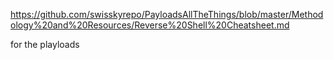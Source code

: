 
https://github.com/swisskyrepo/PayloadsAllTheThings/blob/master/Methodology%20and%20Resources/Reverse%20Shell%20Cheatsheet.md

for the playloads
